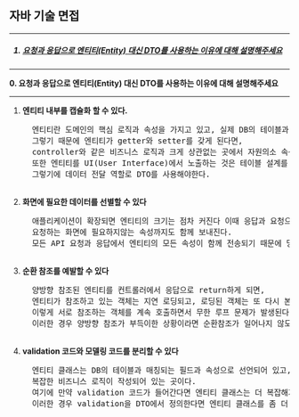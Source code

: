 <h2>자바 기술 면접</h2>
<hr>
<ol>
<h5><a href="#zero"><li> 요청과 응답으로 엔티티(Entity) 대신 DTO를 사용하는 이유에 대해 설명해주세요 </li></a></h5>
</ol>

<hr>
<a name="zero"><b>0. 요청과 응답으로 엔티티(Entity) 대신 DTO를 사용하는 이유에 대해 설명해주세요 </b></a>
<hr>
<ol>
  <li><b>엔티티 내부를 캡슐화 할 수 있다.</b></li>
  <pre>
  엔티티란 도메인의 핵심 로직과 속성을 가지고 있고, 실제 DB의 테이블과 매칭되는 클래스이다.
  그렇기 때문에 엔티티가 getter와 setter를 갖게 된다면, 
  controller와 같은 비즈니스 로직과 크게 상관없는 곳에서 자원의소 속성이 실수로 변경될 수 있다. 
  또한 엔티티를 UI(User Interface)에서 노출하는 것은 테이블 설계를 화면에 공개하는 것이기에 보안상으로 좋치않다.
  그렇기에 데이터 전달 역할로 DTO를 사용해야한다.
  </pre>
  
  <li><b>화면에 필요한 데이터를 선별할 수 있다</b></li>
  <pre>
  애플리케이션이 확장되면 엔티티의 크기는 점차 커진다 이때 응답과 요청으로 엔티티를 사용한다면, 
  요청하는 화면에 필요하지않는 속성까지도 함께 보내진다. 
  모든 API 요청과 응답에서 엔티티의 모든 속성이 함께 전송되기 때문에 당연히 속도가 느려진다 
  </pre>
  
  <li><b>순환 참조를 예발할 수 있다</b></li>
  <pre>
  양방향 참조된 엔티티를 컨트롤러에서 응답으로 return하게 되면, 
  엔티티가 참조하고 있는 객체는 지연 로딩되고, 로딩된 객체는 또 다시 본인이 참조하고 있는 객체를 호출하게 된다. 
  이렇게 서로 참조하는 객체를 계속 호출하면서 무한 루프 문제가 발생된다
  이러한 경우 양방향 참조가 부득이한 상황이라면 순환참조가 일어나지 않도록 응답의 return으로 DTO로 두는 것이 더 안전하다
  </pre>
  
  <li><b>validation 코드와 모델링 코드를 분리할 수 있다</b></li>
  <pre>
  엔티티 클래스는 DB의 테이블과 매칭되는 필드과 속성으로 선언되어 있고, 
  복잡한 비즈니스 로직이 작성되어 있는 곳이다. 
  여기에 만약 validation 코드가 들어간다면 엔티티 클래스는 더 복잡해지고 가독성이 저하된다. 
  이러한 경우 validation을 DTO에서 정의한다면 엔티티 클래스를 좀 더 모델링과 비즈니스 로직에만 집중되도록 만들 수 
  </pre>
</ol>
